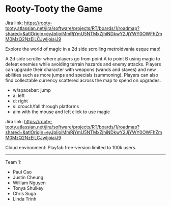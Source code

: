 # Rooty-Tooty the Game

Jira link: https://rooty-tooty.atlassian.net/jira/software/projects/RT/boards/1/roadmap?shared=&atlOrigin=eyJpIjoiMmRjYmU5NTMxZjhiNDkwY2JjYWY0OWFhZmM0MzQ2NzEiLCJwIjoiaiJ9

Explore the world of magic in a 2d side scrolling metroidvania esque map!

A 2d side scroller where players go from point A to point B using magic to defeat enemies while avoiding terrain hazards and enemy attacks. Players can upgrade their character with weapons (wands and staves) and new abilities such as more jumps and specials (summoning). Players can also find collectable currency scattered across the map to spend on upgrades.

- w/spacebar: jump
- a: left
- d: right
- s: crouch/fall through platforms
- aim with the mouse and left click to use magic

Jira link: https://rooty-tooty.atlassian.net/jira/software/projects/RT/boards/1/roadmap?shared=&atlOrigin=eyJpIjoiMmRjYmU5NTMxZjhiNDkwY2JjYWY0OWFhZmM0MzQ2NzEiLCJwIjoiaiJ9

Cloud environment: Playfab free-version limited to 100k users.

---

Team 1: 
- Paul Cao
- Justin Cheung
- William Nguyen
- Tonya Shulkey
- Chris Suga
- Linda Trinh